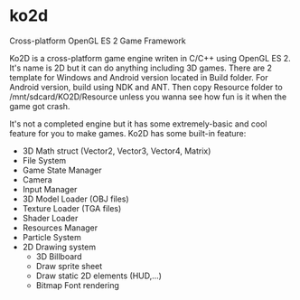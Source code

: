 ko2d
====

Cross-platform OpenGL ES 2 Game Framework

Ko2D is a cross-platform game engine writen in C/C++ using OpenGL ES 2. 
It's name is 2D but it can do anything including 3D games.
There are 2 template for Windows and Android version located in Build folder.
For Android version, build using NDK and ANT. 
Then copy Resource folder to /mnt/sdcard/KO2D/Resource unless you wanna see how fun is it when the game got crash.

It's not a completed engine but it has some extremely-basic and cool feature for you to make games.
Ko2D has some built-in feature:
- 3D Math struct (Vector2, Vector3, Vector4, Matrix)
- File System
- Game State Manager
- Camera
- Input Manager
- 3D Model Loader (OBJ files)
- Texture Loader (TGA files)
- Shader Loader
- Resources Manager
- Particle System
- 2D Drawing system 
	+ 3D Billboard
	+ Draw sprite sheet
	+ Draw static 2D elements (HUD,...)
	+ Bitmap Font rendering
